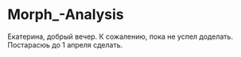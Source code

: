 # Morph_-Analysis

Екатерина, добрый вечер.
К сожалению, пока не успел доделать. Постарасюь до 1 апреля сделать.
